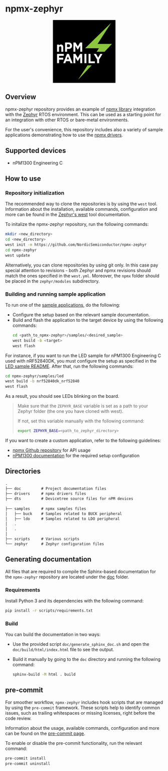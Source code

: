 # npmx-zephyr

<p align="center">
    <img src="doc/_static/images/npm_family_logo_background.png" alt="NPM LOGO" width="200" height="200">
</p>

## Overview
npmx-zephyr repository provides an example of [npmx library][npmx_repo] integration with the [Zephyr][zephyr_site] RTOS environment. This can be used as a starting point for an integration with other RTOS or bare-metal environments.

For the user's convenience, this repository includes also a variety of sample applications demonstrating how to use the [npmx drivers][npmx_drivers].

## Supported devices
 -    nPM1300 Engineering C




## How to use


### Repository initialization
The recommended way to clone the repositories is by using the `west` tool. Information about the installation, available commands, configuration and more can be found in the [Zephyr's west][west_doc] tool documentation.

To initalize the npmx-zephyr repository, run the following commands:

```bash
mkdir <new_directory>
cd <new_directory>
west init -m https://github.com/NordicSemiconductor/npmx-zephyr
cd npmx-zephyr
west update
```
Alternatively, you can clone repositories by using git only. In this case pay special attention to revisions - both Zephyr and npmx revisions should match the ones specified in the `west.yml`. Moreover, the `npmx` folder should be placed in the `zephyr/modules` subdirectory.


### Building and running sample application
To run one of the [sample applications][samples_dir], do the following:

* Configure the setup based on the relevant sample documentation.
* Build and flash the application to the target device by using the following commands:
    ```bash
    cd <path_to_npmx-zephyr>/samples/<desired_sample>
    west build -b <target>
    west flash
    ```

For instance, if you want to run the LED sample for nPM1300 Engineering C used with nRF52840DK, you must configure the setup as specified in the [LED sample README][led_readme]. After that, run the following commands:
```bash
cd npmx-zephyr/samples/led
west build -b nrf52840dk_nrf52840
west flash
```

As a result, you should see LEDs blinking on the board.

>Make sure that the ``ZEPHYR_BASE`` variable is set as a path to your Zephyr folder (the one you have cloned with west).
>
>If not, set this variable manually with the following command:
>
>```bash
>export ZEPHYR_BASE=<path_to_zephyr_directory>
>```

If you want to create a custom application, refer to the following guidelines:
- [npmx Github repository][npmx_repo] for API usage
- [nPM1300 documentation][nPM1300_documentation] for the required setup configuration

## Directories
```
.
├── doc         # Project documentation files
├── drivers     # npmx drivers files
├── dts	        # Devicetree source files for nPM devices

├── samples     # npmx samples files
│   ├── buck    # Samples related to BUCK peripheral
│   ├── ldo     # Samples related to LDO peripheral
│   .
│   .
│
├── scripts     # Various scripts
└── zephyr      # Zephyr configuration files
```

## Generating documentation
All files that are required to compile the Sphinx-based documentation for the `npmx-zephyr` repository are located under the [doc][doc_dir] folder.

### Requirements
Install Python 3 and its dependencies with the following command:
```bash
pip install -r scripts/requirements.txt
```

### Build
You can build the documentation in two ways:

* Use the provided script `doc/generate_sphinx_doc.sh` and open the `doc/build/html/index.html` file to see the output.
* Build it manually by going to the `doc` directory and running the following command:

    ```bash
    sphinx-build -M html . build
    ```

## pre-commit
For smoother workflow, `npmx-zephyr` includes hook scripts that are managed by using the `pre-commit` framework. These scripts help to identify common issues, such as trailing whitespaces or missing licenses, right before the code review.

Information about the usage, available commands, configuration and more can be found on the [pre-commit page][pre_commit_website].

To enable or disable the pre-commit functionality, run the relevant command:

```bash
pre-commit install
pre-commit uninstall
```

[doc_dir]: doc
[nPM1300_documentation]: https://infocenter.nordicsemi.com/index.jsp?topic=%2Fstruct_pmic%2Fstruct%2Fnpm1300.html
[led_readme]: samples/led/README.rst
[npmx_drivers]: https://github.com/NordicSemiconductor/npmx
[npmx_repo]: https://github.com/NordicSemiconductor/npmx-zephyr
[pre_commit_website]: https://pre-commit.com/
[samples_dir]: samples
[west_doc]: https://docs.zephyrproject.org/latest/develop/west/index.html
[zephyr_site]: https://zephyrproject.org/
